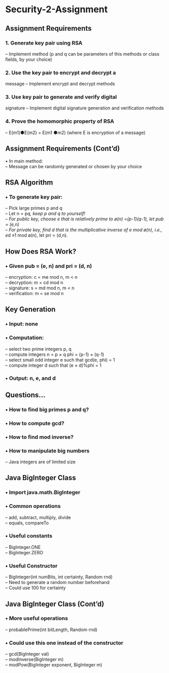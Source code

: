 # Security-2-Assignment

## Assignment Requirements
### 1. Generate key pair using RSA
– Implement method (p and q can be parameters of this
methods or class fields, by your choice)
### 2. Use the key pair to encrypt and decrypt a
message
– Implement encrypt and decrypt methods
### 3. Use key pair to generate and verify digital
signature
– Implement digital signature generation and
verification methods
### 4. Prove the homomorphic property of RSA
– E(m1)●E(m2) = E(m1 ●m2) (where E is encryption of a
message)
## Assignment Requirements (Cont’d)
• In main method: <br>
– Message can be randomly generated or chosen by
your choice <br>

## RSA Algorithm
### • To generate key pair: <br>
– Pick large primes p and q <br>
– Let n = p*q, keep p and q to yourself! <br>
– For public key, choose e that is relatively prime to
ø(n) =(p-1)(q-1), let pub = (e,n) <br>
– For private key, find d that is the multiplicative
inverse of e mod ø(n), i.e., e*d ≡1 mod ø(n), let pri
= (d,n). <br>

## How Does RSA Work?
### • Given pub = (e, n) and pri = (d, n)
– encryption: c = me mod n, m < n <br>
– decryption: m = cd mod n <br>
– signature: s = md mod n, m < n <br>
– verification: m = se mod n <br>

## Key Generation
### • Input: none
### • Computation:
– select two prime integers p, q <br>
– compute integers n = p × q
 phi = (p-1) × (q-1) <br>
– select small odd integer e such that gcd(e, phi) = 1 <br>
– compute integer d such that (e × d)%phi = 1 <br>
### • Output: n, e, and d

## Questions…
### • How to find big primes p and q?
### • How to compute gcd?
### • How to find mod inverse?
### • How to manipulate big numbers
– Java integers are of limited size

## Java BigInteger Class
### • Import java.math.BigInteger
### • Common operations
– add, subtract, multiply, divide <br>
– equals, compareTo <br>
### • Useful constants
– BigInteger.ONE <br>
– BigInteger.ZERO <br>
### • Useful Constructor
– BigInteger(int numBits, int certainty, Random rnd) <br>
– Need to generate a random number beforehand <br>
– Could use 100 for certainty <br>

## Java BigInteger Class (Cont’d)
### • More useful operations
– probablePrime(int bitLength, Random rnd) <br>
### • Could use this one instead of the constructor
– gcd(BigInteger val) <br>
– modInverse(BigInteger m) <br>
– modPow(BigInteger exponent, BigInteger m)
